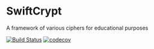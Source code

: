 # SwiftCrypt
A framework of various ciphers for educational purposes

[![Build Status](https://travis-ci.org/bjap/swiftcrypt.png?branch=master)](https://travis-ci.org/bjap/swiftcrypt)
[![codecov](https://codecov.io/gh/BJap/SwiftCrypt/branch/master/graph/badge.svg)](https://codecov.io/gh/BJap/SwiftCrypt)
